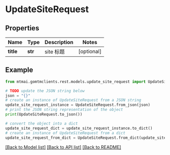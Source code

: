 # UpdateSiteRequest


## Properties

Name | Type | Description | Notes
------------ | ------------- | ------------- | -------------
**title** | **str** | site 标题 | [optional] 

## Example

```python
from mtmai.gomtmclients.rest.models.update_site_request import UpdateSiteRequest

# TODO update the JSON string below
json = "{}"
# create an instance of UpdateSiteRequest from a JSON string
update_site_request_instance = UpdateSiteRequest.from_json(json)
# print the JSON string representation of the object
print(UpdateSiteRequest.to_json())

# convert the object into a dict
update_site_request_dict = update_site_request_instance.to_dict()
# create an instance of UpdateSiteRequest from a dict
update_site_request_from_dict = UpdateSiteRequest.from_dict(update_site_request_dict)
```
[[Back to Model list]](../README.md#documentation-for-models) [[Back to API list]](../README.md#documentation-for-api-endpoints) [[Back to README]](../README.md)


